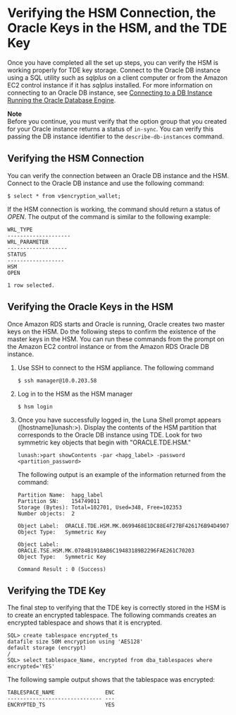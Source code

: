 # Verifying the HSM Connection, the Oracle Keys in the HSM, and the TDE Key<a name="Appendix.OracleCloudHSM.Verify"></a>

Once you have completed all the set up steps, you can verify the HSM is working properly for TDE key storage\. Connect to the Oracle DB instance using a SQL utility such as *sqlplus* on a client computer or from the Amazon EC2 control instance if it has *sqlplus* installed\. For more information on connecting to an Oracle DB instance, see [Connecting to a DB Instance Running the Oracle Database Engine](https://docs.aws.amazon.com/AmazonRDS/latest/UserGuide/USER_ConnectToOracleInstance.html)\.

**Note**  
Before you continue, you must verify that the option group that you created for your Oracle instance returns a status of `in-sync`\. You can verify this passing the DB instance identifier to the `describe-db-instances` command\.

## Verifying the HSM Connection<a name="w4aac30c87c11c29b9"></a>

You can verify the connection between an Oracle DB instance and the HSM\. Connect to the Oracle DB instance and use the following command:

```
$ select * from v$encryption_wallet;
```

If the HSM connection is working, the command should return a status of *OPEN*\. The output of the command is similar to the following example:

```
WRL_TYPE
--------------------
WRL_PARAMETER
-------------------
STATUS
------------------
HSM
OPEN

1 row selected.
```

## Verifying the Oracle Keys in the HSM<a name="w4aac30c87c11c29c11"></a>

Once Amazon RDS starts and Oracle is running, Oracle creates two master keys on the HSM\. Do the following steps to confirm the existence of the master keys in the HSM\. You can run these commands from the prompt on the Amazon EC2 control instance or from the Amazon RDS Oracle DB instance\.

1. Use SSH to connect to the HSM appliance\. The following command 

   ```
   $ ssh manager@10.0.203.58
   ```

1. Log in to the HSM as the HSM manager

   ```
   $ hsm login	
   ```

1. Once you have successfully logged in, the Luna Shell prompt appears \(\[hostname\]lunash:>\)\. Display the contents of the HSM partition that corresponds to the Oracle DB instance using TDE\. Look for two symmetric key objects that begin with "ORACLE\.TDE\.HSM\." 

   ```
   lunash:>part showContents -par <hapg_label> -password <partition_password>
   ```

   The following output is an example of the information returned from the command:

   ```
   Partition Name:  hapg_label
   Partition SN:    154749011
   Storage (Bytes): Total=102701, Used=348, Free=102353
   Number objects:  2
   
   Object Label:  ORACLE.TDE.HSM.MK.0699468E1DC88E4F27BF426176B94D4907
   Object Type:   Symmetric Key
   
   Object Label:  ORACLE.TSE.HSM.MK.0784B1918AB6C19483189B2296FAE261C70203
   Object Type:   Symmetric Key
   
   Command Result : 0 (Success)
   ```

## Verifying the TDE Key<a name="w4aac30c87c11c29c13"></a>

The final step to verifying that the TDE key is correctly stored in the HSM is to create an encrypted tablespace\. The following commands creates an encrypted tablespace and shows that it is encrypted\.

```
SQL> create tablespace encrypted_ts
datafile size 50M encryption using 'AES128'
default storage (encrypt)
/
SQL> select tablespace_Name, encrypted from dba_tablespaces where encrypted='YES'
```

The following sample output shows that the tablespace was encrypted:

```
TABLESPACE_NAME                ENC
------------------------------ ---
ENCRYPTED_TS                   YES
```